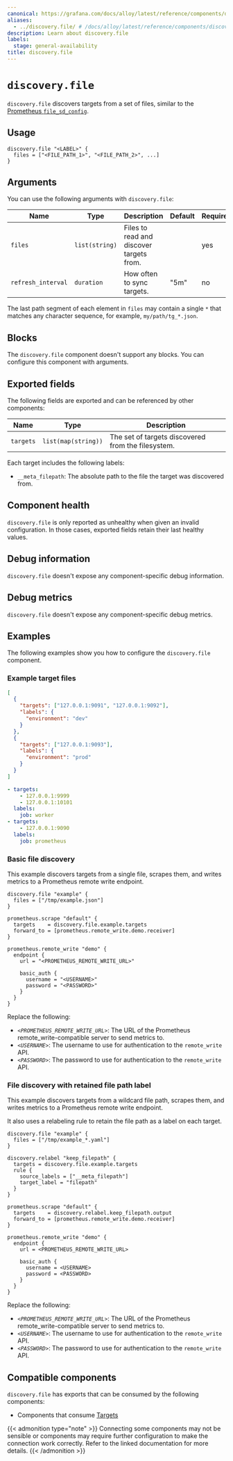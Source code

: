 ```yaml
---
canonical: https://grafana.com/docs/alloy/latest/reference/components/discovery/discovery.file/
aliases:
  - ../discovery.file/ # /docs/alloy/latest/reference/components/discovery.file/
description: Learn about discovery.file
labels:
  stage: general-availability
title: discovery.file
---
```


# `discovery.file`

`discovery.file` discovers targets from a set of files, similar to the [Prometheus `file_sd_config`](https://prometheus.io/docs/prometheus/latest/configuration/configuration/#file_sd_config).

## Usage

```alloy
discovery.file "<LABEL>" {
  files = ["<FILE_PATH_1>", "<FILE_PATH_2>", ...]
}
```

## Arguments

You can use the following arguments with `discovery.file`:

| Name               | Type           | Description                              | Default | Required |
| ------------------ | -------------- | ---------------------------------------- | ------- | -------- |
| `files`            | `list(string)` | Files to read and discover targets from. |         | yes      |
| `refresh_interval` | `duration`     | How often to sync targets.               | "5m"    | no       |

The last path segment of each element in `files` may contain a single `*` that matches any character sequence, for example, `my/path/tg_*.json`.

## Blocks

The `discovery.file` component doesn't support any blocks. You can configure this component with arguments.

## Exported fields

The following fields are exported and can be referenced by other components:

| Name      | Type                | Description                                        |
| --------- | ------------------- | -------------------------------------------------- |
| `targets` | `list(map(string))` | The set of targets discovered from the filesystem. |

Each target includes the following labels:

- `__meta_filepath`: The absolute path to the file the target was discovered from.

## Component health

`discovery.file` is only reported as unhealthy when given an invalid configuration.
In those cases, exported fields retain their last healthy values.

## Debug information

`discovery.file` doesn't expose any component-specific debug information.

## Debug metrics

`discovery.file` doesn't expose any component-specific debug metrics.

## Examples

The following examples show you how to configure the `discovery.file` component.

### Example target files

```json
[
  {
    "targets": ["127.0.0.1:9091", "127.0.0.1:9092"],
    "labels": {
      "environment": "dev"
    }
  },
  {
    "targets": ["127.0.0.1:9093"],
    "labels": {
      "environment": "prod"
    }
  }
]
```

```yaml
- targets:
    - 127.0.0.1:9999
    - 127.0.0.1:10101
  labels:
    job: worker
- targets:
    - 127.0.0.1:9090
  labels:
    job: prometheus
```

### Basic file discovery

This example discovers targets from a single file, scrapes them, and writes metrics to a Prometheus remote write endpoint.

```alloy
discovery.file "example" {
  files = ["/tmp/example.json"]
}

prometheus.scrape "default" {
  targets    = discovery.file.example.targets
  forward_to = [prometheus.remote_write.demo.receiver]
}

prometheus.remote_write "demo" {
  endpoint {
    url = "<PROMETHEUS_REMOTE_WRITE_URL>"

    basic_auth {
      username = "<USERNAME>"
      password = "<PASSWORD>"
    }
  }
}
```

Replace the following:

- _`<PROMETHEUS_REMOTE_WRITE_URL>`_: The URL of the Prometheus remote_write-compatible server to send metrics to.
- _`<USERNAME>`_: The username to use for authentication to the `remote_write` API.
- _`<PASSWORD>`_: The password to use for authentication to the `remote_write` API.

### File discovery with retained file path label

This example discovers targets from a wildcard file path, scrapes them, and writes metrics to a Prometheus remote write endpoint.

It also uses a relabeling rule to retain the file path as a label on each target.

```alloy
discovery.file "example" {
  files = ["/tmp/example_*.yaml"]
}

discovery.relabel "keep_filepath" {
  targets = discovery.file.example.targets
  rule {
    source_labels = ["__meta_filepath"]
    target_label = "filepath"
  }
}

prometheus.scrape "default" {
  targets    = discovery.relabel.keep_filepath.output
  forward_to = [prometheus.remote_write.demo.receiver]
}

prometheus.remote_write "demo" {
  endpoint {
    url = <PROMETHEUS_REMOTE_WRITE_URL>

    basic_auth {
      username = <USERNAME>
      password = <PASSWORD>
    }
  }
}
```

Replace the following:

- _`<PROMETHEUS_REMOTE_WRITE_URL>`_: The URL of the Prometheus remote_write-compatible server to send metrics to.
- _`<USERNAME>`_: The username to use for authentication to the `remote_write` API.
- _`<PASSWORD>`_: The password to use for authentication to the `remote_write` API.

<!-- START GENERATED COMPATIBLE COMPONENTS -->

## Compatible components

`discovery.file` has exports that can be consumed by the following components:

- Components that consume [Targets](../../../compatibility/#targets-consumers)

{{< admonition type="note" >}}
Connecting some components may not be sensible or components may require further configuration to make the connection work correctly.
Refer to the linked documentation for more details.
{{< /admonition >}}

<!-- END GENERATED COMPATIBLE COMPONENTS -->
